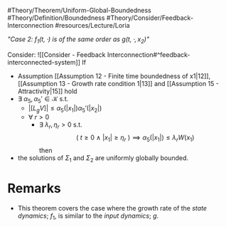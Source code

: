 #Theory/Theorem/Uniform-Global-Boundedness
#Theory/Definition/Boundedness 
#Theory/Consider/Feedback-Interconnection 
#resources/Lecture/Loria

*"Case 2: $f_1(t,\cdot)$ is of the same order as $g(t,\cdot,x_2)$"*

Consider: ![[Consider - Feedback Interconnection#^feedback-interconnected-system]]
If 
- Assumption [[Assumption 12 - Finite time boundedness of x1|12]], [[Assumption 13 - Growth rate condition 1|13]] and [[Assumption 15 - Attractivity|15]] hold
- $\exists~\alpha_5,\alpha_5'\in\mathcal{K}$   s.t.
	- $|[L_gV]| \leq \alpha_5(|x_1|)\alpha_5'(|x_2|)$
	- $\forall ~r > 0$
		- $\exists~\lambda_r,\eta_r >0$  s.t.
	$$ (~t\geq0 ~\wedge~ |x_1|\geq \eta_r~) \implies \alpha_5(|x_1|)\leq\lambda_rW(x_1)$$
then
- the solutions of $\Sigma_1$ and $\Sigma_2$ are uniformly globally bounded.


# Remarks
- This theorem covers the case where the growth rate of the *state dynamics*; $f_1$, is similar to the *input dynamics*; $g$.